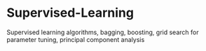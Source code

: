 # Supervised-Learning
Supervised learning algorithms, bagging, boosting, grid search for parameter tuning, principal component analysis
